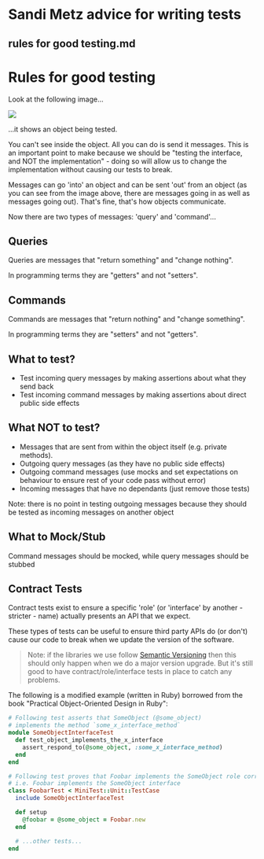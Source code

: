 # Sandi Metz advice for writing tests

## rules for good testing.md

# Rules for good testing

Look at the following image...

![](https://speakerd.s3.amazonaws.com/presentations/ac751bc0918e01300e0b6698bdce82b7/slide_29.jpg?1367359730)

...it shows an object being tested. 

You can't see inside the object. All you can do is send it messages. This is an important point to make because we should be "testing the interface, and NOT the implementation" - doing so will allow us to change the implementation without causing our tests to break.

Messages can go 'into' an object and can be sent 'out' from an object (as you can see from the image above, there are messages going in as well as messages going out). That's fine, that's how objects communicate.

Now there are two types of messages: 'query' and 'command'...

## Queries

Queries are messages that "return something" and "change nothing". 

In programming terms they are "getters" and not "setters".

## Commands

Commands are messages that "return nothing" and "change something".

In programming terms they are "setters" and not "getters".

## What to test?

- Test incoming query messages by making assertions about what they send back
- Test incoming command messages by making assertions about direct public side effects

## What NOT to test?

- Messages that are sent from within the object itself (e.g. private methods).
- Outgoing query messages (as they have no public side effects)
- Outgoing command messages (use mocks and set expectations on behaviour to ensure rest of your code pass without error)
- Incoming messages that have no dependants (just remove those tests)

Note: there is no point in testing outgoing messages because they should be tested as incoming messages on another object

## What to Mock/Stub

Command messages should be mocked, while query messages should be stubbed

## Contract Tests

Contract tests exist to ensure a specific 'role' (or 'interface' by another - stricter - name) actually presents an API that we expect.

These types of tests can be useful to ensure third party APIs do (or don't) cause our code to break when we update the version of the software.

> Note: if the libraries we use follow [Semantic Versioning](http://semver.org/) then this should only happen when we do a major version upgrade. But it's still good to have contract/role/interface tests in place to catch any problems.

The following is a modified example (written in Ruby) borrowed from the book "Practical Object-Oriented Design in Ruby":

```ruby
# Following test asserts that SomeObject (@some_object) 
# implements the method `some_x_interface_method`
module SomeObjectInterfaceTest
  def test_object_implements_the_x_interface
    assert_respond_to(@some_object, :some_x_interface_method)
  end
end

# Following test proves that Foobar implements the SomeObject role correctly
# i.e. Foobar implements the SomeObject interface
class FoobarTest < MiniTest::Unit::TestCase
  include SomeObjectInterfaceTest

  def setup
    @foobar = @some_object = Foobar.new
  end

  # ...other tests...
end
```


